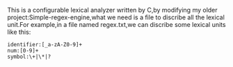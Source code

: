 This is a configurable lexical analyzer written by C,by modifying my older project:Simple-regex-engine,what we need is a file to discribe all the lexical unit.For example,in a file named regex.txt,we can discribe some lexical units like this:
```
identifier:[_a-zA-Z0-9]+
num:[0-9]+
symbol:\+|\*|?
```

